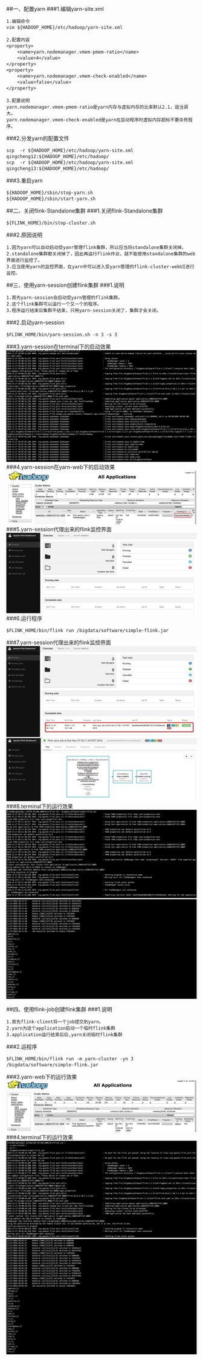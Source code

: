 ##一、配置yarn
###1.编辑yarn-site.xml
```
1.编辑命令
vim ${HADOOP_HOME}/etc/hadoop/yarn-site.xml

2.配置内容
<property>  
    <name>yarn.nodemanager.vmem-pmem-ratio</name>  
    <value>4</value>  
</property> 
<property>  
    <name>yarn.nodemanager.vmem-check-enabled</name>  
    <value>false</value>  
</property> 

3.配置说明
yarn.nodemanager.vmem-pmem-ratio是yarn内存与虚拟内存的比率默认2.1，适当调大。
yarn.nodemanager.vmem-check-enabled是yarn在启动程序时虚拟内存超标不要杀死程序。
```

###2.分发yarn的配置文件
```
scp  -r ${HADOOP_HOME}/etc/hadoop/yarn-site.xml  qingcheng12:${HADOOP_HOME}/etc/hadoop/
scp  -r ${HADOOP_HOME}/etc/hadoop/yarn-site.xml  qingcheng13:${HADOOP_HOME}/etc/hadoop/
```
###3.重启yarn
```
${HADOOP_HOME}/sbin/stop-yarn.sh
${HADOOP_HOME}/sbin/start-yarn.sh
```

##二、关闭flink-Standalone集群
###1.关闭flink-Standalone集群
```
${FLINK_HOME}/bin/stop-cluster.sh
```
###2.原因说明
```
1.因为yarn可以自动启动受yanr管理flink集群，所以应当将standalone集群关闭掉。
2.standalone集群都关闭掉了，因此再运行flink作业，就不能使用standalone集群的web界面进行监控了。
3.应当使用yarn的监控界面，在yarn中可以进入受yarn管理的flink-cluster-webUI进行监控。
```

##三、使用yarn-session创建flink集群
###1.说明
```
1.首先yarn-session会启动受yarn管理的flink集群。
2.这个flink集群可以运行一个又一个的程序。
3.程序运行结束后集群不结束，只用yarn-session关闭了，集群才会关闭。
```
###2.启动yarn-session
```
$FLINK_HOME/bin/yarn-session.sh -n 3 -s 3
```
###3.yarn-session在terminal下的启动效果
![](images/Snip20161127_69.png) 
###4.yarn-session在yarn-web下的启动效果
![](images/Snip20161127_70.png) 
###5.yarn-session代理出来的flink监控界面
![](images/Snip20161127_71.png) 
###6.运行程序
```
$FLINK_HOME/bin/flink run /bigdata/software/simple-flink.jar
```
###7.yarn-session代理出来的flink监控界面
![](images/Snip20161127_74.png) 
![](images/Snip20161127_75.png) 
###8.terminal下的运行效果
![](images/Snip20161127_72.png) 
![](images/Snip20161127_73.png) 

##四、使用flink-job创建flink集群
###1.说明
```
1.首先flink-client将一个job提交到yarn。
2.yarn为这个application启动一个临时flink集群
3.application运行结束后后,yarn关闭临时flink集群
```
###2.运程序
```
$FLINK_HOME/bin/flink run -m yarn-cluster -yn 3
/bigdata/software/simple-flink.jar
```
###3.yarn-web下的运行效果
![](images/Snip20161127_68.png) 
###4.terminal下的运行效果
![](images/Snip20161127_66.png) 
![](images/Snip20161127_67.png) 





